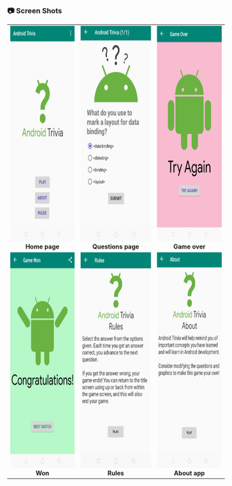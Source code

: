  ### 📷 Screen Shots

<table>
     <tr>
          <td><img height="500" src="images/home.jpeg" /><br /><center><b>Home page</b></center></td>
          <td><img height="500" src="images/qns.jpeg" /><br /><center><b>Questions page</b></center></td>
          <td><img height="500" src="images/failed.jpeg" /><br /><center><b>Game over</b></center></td>
     </tr>
     <tr>
          <td><img height="500" src="images/won.jpeg" /><br /><center><b>Won</b></center></td>
          <td><img height="500" src="images/rules.jpeg" /><br /><center><b>Rules</b></center></td>
          <td><img height="500" src="images/about.jpeg" /><br /><center><b>About app</b></center></td>
     </tr>

</table>
